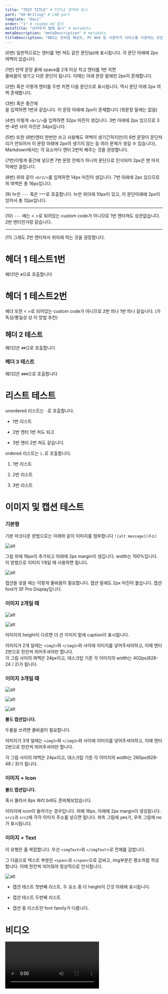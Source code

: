 ```yaml
---
title: "TEST TITLE" # TITLE 영역에 표시 
part: "UX Writing" # LNB part
template: "docs" 
order: "1" # readme.md 참조
metaTitle: "브라우저 탭에 표시" # metadata
metaDescription: "metaDescription" # metadata
titleDescription: "NDS는 모바일 해상도, PC Web 등 사용자가 서비스를 사용하는 모든 서비스를 제공하는 것을 목적으로 합니다" # title 밑에 나오는 문장
---
```

(0번) 일반적으로는 
엔터를 1번 쳐도 같은 문단(p)에 표시됩니다. 각 문단 아래에 2px 여백이 있습니다.

(1번) 만약 문장 끝에 space를 2개 이상 치고 엔터를 1번 치면    
줄바꿈이 생기고 다른 문단이 됩니다. 이때는 아래 문장 밑에만 2px이 존재합니다.

(2번) 혹은 이렇게 엔터를 두번 치면 다음 문단으로 표시됩니다. 역시 문단 아래 2px 여백 존재합니다.

(3번) 혹은 중간에<br/>을 입력하면 1번과 같습니다. 이 문장 아래에 2px이 존재합니다 (윗문장 밑에는 없음)

<br1/>

(4번) 이렇게 `<br1/>`을 입력하면 32px 마진이 생깁니다. 3번 아래에 2px 있으므로 3번-4번 사이 마진은 34px입니다.

(5번) 또한
<br1/>
(6번)엔터 한번만 쓰고 사용해도 여백이 생기긴하지만(이 6번 문장이 문단처리가 안되어서 이 문장 아래에 2px이 생기지 않는 등 여러 문제가 생길 수 있습니다), Markdown에서는 각 요소마다 엔터 2번씩 해주는 것을 권장합니다.

(7번)이렇게 중간에 넣으면 <br1/> 7번 문장 전체가 하나의 문단으로 인식되어 2px은 맨 마지막에만 걸립니다.

<br2/>

(8번) 위와 같이 `<br2/>`를 입력하면 14px 마진이 생깁니다. 7번 아래에 2px 있으므로 위 여백은 총 16px입니다.

<br1 /> 

(9) hr은 `---` 혹은 `***`로 호출합니다. hr은 위아래 10px이 있고, 이 문단아래에 2px이 있어서 총 12px입니다.
*** 
(10) `---` 얘는 < >로 되어있는 custom code가 아니므로 1번 엔터쳐도 상관없습니다. 2번 엔터친거랑 같습니다. 

---

(11) 그래도 2번 엔터쳐서 위아래 띄는 것을 권장합니다. 

<br1 /><br1 />

# 헤더 1 테스트1번
헤더1은 `#`으로 호출합니다

# 헤더 1 테스트2번

헤더 또한 < >로 되어있는 custom code가 아니므로 2번 띄나 1번 띄나 같습니다. (가독성/통일성 상 이 방법 추천)

## 헤더 2 테스트

헤더2은 `##`으로 호출합니다

### 헤더 3 테스트

헤더2은 `###`으로 호출합니다

<br1 /><br1/>

# 리스트 테스트

unordered 리스트는 `-`로 호출합니다.
- 1번 리스트
- 2번 엔터 1번 쳐도 되고

- 3번 엔터 2번 쳐도 같습니다.

<br1 />

ordered 리스트는 `1.`로 호출합니다.
1. 1번 리스트
2. 2번 리스트

3. 3번 리스트

<br1 /><br1/>

# 이미지 및 캡션 테스트

<br2/>

### 기본형

기본 마크다운 문법으로는 아래와 같이 이미지를 첨부합니다 `![alt message](주소)`

![alt](https://w.namu.la/s/272c638c8e16264bf86d1f7597b2aafc9d4cc251045b0761057f0525eb44662a70117c9e9f92653dee7447094eee067042cfc6450552fb801c96ca6955c70e052880cdfec97cfb8a921e88373a01b9c3699a43caa71e367828a6a4df47bb32f8)

그림 위에 16px이 추가되고 아래에 2px margin이 생깁니다. width는 100%입니다. 이 방법으로 이미지 1개일 때 사용하면 됩니다.

<br2/>

![alt](https://w.namu.la/s/272c638c8e16264bf86d1f7597b2aafc9d4cc251045b0761057f0525eb44662a70117c9e9f92653dee7447094eee067042cfc6450552fb801c96ca6955c70e052880cdfec97cfb8a921e88373a01b9c3699a43caa71e367828a6a4df47bb32f8)

<cap>

캡션을 넣을 때는 이렇게 줄바꿈이 필요합니다. 캡션 밑에도 2px 마진이 붙습니다. 캡션 font가 SF Pro Display입니다.

</cap>

<br2/>

### 이미지 2개일 때

<img2>

![alt](https://www.naverlabs.com/naverlabs_/story/202105/1621330139650.png)

![alt](https://naverlabs.com/naverlabs_/story/202010/1601982940025_ALL_.jpg)

</img2>

<cap>

이미지의 height이 다르면 더 큰 이미지 밑에 caption이 표시됩니다.

</cap>

<br2/>

이미지가 2개 일때는 `<img2>`와 `</img2>`와 사이에 이미지를 넣어주셔야하고, 이때 엔터2번으로 한칸씩 띄어주셔야만 합니다.  
각 그림 사이의 여백은 24px이고, 데스크탑 기준 각 이미지의 width는 402px(828-24 / 2)가 됩니다.

<br1/>

### 이미지 3개일 때

<img3>

![alt](https://www.naverlabs.com/naverlabs_/story/201904/1556186628283_SEK_8634.JPG)

![alt](https://www.naverlabs.com/naverlabs_/story/201904/1556182063383_002.JPG)

![alt](https://www.naverlabs.com/naverlabs_/story/201904/1556182489355_SEK_9008.JPG)

</img3>

<cap>

**볼드 캡션입니다.**

두줄을 쓰려면 줄바꿈이 필요합니다.

</cap>

<br2/>

이미지가 3개 일때는 `<img3>`와 `</img3>`와 사이에 이미지를 넣어주셔야하고, 이때 엔터 2번으로 한칸씩 띄어주셔야만 합니다.

각 그림 사이의 여백은 24px이고, 데스크탑 기준 각 이미지의 width는 260px(828-48 / 3)가 됩니다.

<br1/>

### 이미지 + Icon

<imgIcon 
  src1='https://www.naverlabs.com/naverlabs_/story/201904/1556184924229_NAVER-LABS_CES_2019_098.jpg' 
  src2='https://www.naverlabs.com/naverlabs_/story/201904/1556184803729_NAVER-LABS_CES_2019_113.jpg' 
/>

<cap> 

**볼드 캡션입니다.**

<br6/>

혹시 몰라서 6px 짜리 br6도 준비해보았습니다.

</cap>

<br2/>

이미지에 icon이 들어가는 경우입니다. 위에 16px, 아래에 2px margin이 생성됩니다.  
`src1`과 `src2`에 각각 이미지 주소를 넣으면 됩니다. 좌측 그림에 yes가, 우측 그림에 no가 표시됩니다.

<br1/>

### 이미지 + Text

<imgText>

<span>

이 유형은 좀 복잡합니다. 우선 `<imgText>`와 `</imgText`>로 전체를 감쌉니다.

<br2 /> 

그 다음으로 텍스트 부분은 `<span>`과 `</span>`으로 감싸고, img부분은 평소처럼 작성합니다. 이때 한칸씩 띄어줘야 정상적으로 인식합니다.

</span>

![alt](https://www.naverlabs.com/naverlabs_/story/201904/1556182063383_002.JPG)

</imgText>

<cap>

- 캡션 테스트 첫번째 리스트, 두 요소 중 더 height이 긴것 아래에 표시됩니다.

- 캡션 테스트 두번째 리스트

- 캡션 중 리스트만 font family가 다릅니다.

</cap>

<br1/>

<br1/><br1/>

# 비디오

<br2/>

<video link='https://www.youtube.com/embed/_a5JYdYMmPo' />

<br2/>

만약 youtube와 같은 external video를 불러오려면 위와 같이 `<video link='주소'>` 를 사용합니다.


<br1/><br1/>

# 테이블

<br2/>

| 헤더1     | 헤더2 |
| --------- | ----- |
| 테스트123  | 테스트123456   |
| 테스트      |    이쪽 열에 긴게 있으면 이것에 맞게 비율이 조정됩니다. |

기본적으로 테이블은 위와 같은 문법을 씁니다. 이때 hyphen(-)이 3개 이상이어야 헤더로 인식합니다. 기본은 좌측 정렬입니다.

<br2/>

| header | header2 | header3 |
| ------ | -----   | -----   |
| a      |        c|      e  |
|     b  |d        |    f    |

가독성을 위해 space를 아무쪽에나 넣어서 줄을 맞춰도 됩니다.

<br2/>

| header | header2 | header3 |
| ------ | -----   | -----   |
| a      |        c|      e  |
|     b  |d        |    네이버(NAVER)는 대한민국 최대 포털 사이트다.자매 서비스로 모바일 메신저 라인, 뉴스, 웹툰, 지도, 검색 엔진 등을 보유하고 있다.   |

줄바꿈 테스트

<br2/>

<table>
  <tr>
    <th>헤더테스트</th>
    <td>일반 내용</td>
  </tr>
  <tr>
    <th>헤더테스트 길이에 맞게 늘어납니다</th>
    <td>네이버(NAVER)는 대한민국 최대 포털 사이트다.자매 서비스로 모바일 메신저 라인, 뉴스, 웹툰, 지도, 검색 엔진 등을 보유하고 있다. 포털 서비스를 중심으로 블로그, 카페, 포스트 등의 커뮤니티 서비스를 비롯하여 뉴스, 스포츠, 연예, 쇼핑 등 총 38개의 다양한 콘텐츠 주제판을 제공하고 있다. 지식백과 서비스를 통해 검색 결과에서도 믿을 만한 정보를 쉽게 찾아볼 수 있도록 하고 있으며, 국어, 영어, 중국어, 일본어를 비롯한 33개의 어학사전을 제공하여 전문 DB를 구축하고 있다.</td>
  </tr>
</table>

마크다운 특성 상 세로 헤더는 직접 코드를 작성하는 방법밖에 없는 것 같습니다.  
`<tr>`이 '행(row)'이 되며 그 안에 있는 요소들이 해당 row안의 '열(column)'로 작동됩니다. `<th>`로 쌓여진 부분에 헤더이고 `<td>`로 쌓인 부분이 일반 요소입니다.

<br1/><br1/>

# 시뮬레이터

### 코드 only

아래처럼 ` ``` `을 이용해서 작성합니다. 시작과 끝에 ` ``` `가 있어야 합니다.

첫 인자로는 표현할 언어명이 들어갑니다. 아마 일반적으로는 html을 사용할 듯 합니다.

highlighting theme(각 언어별 색 표현)은 가장 널리 쓰이는 prismjs를 사용했습니다.  
만약 theme을 바꾸려면 /src/components/mdxComponents/codeBlockTheme.js에서 theme이름을 바꿔주면 됩니다.

outLinkName=[]에 2개 **이상**의 링크 이름과, outLinkSrc=[]에 **같은 숫자**의 링크를 입력면 아레에 outlink가 뜹니다.

```html outLinkName=[Outlink1,Outlink2] outLinkSrc=[http://naver.com,http://figma.com]
<!-- 위에 언어 명을 쓰면 그에 맞게 문법과 색을 매칭 -->
<ul>
  <li className="Title 1">Content Section</li>
  <li className="Title 1">Content Section</li>
  <li className="Title 1">Content Section</li>
</ul>
```

<br2/>

outlink를 적지 않으면 아래처럼 나오지 않습니다.


```css
/* 위에 css, js, python 등등 여러 언어 가능 */
.hightlight {
  display: none;
}

```

<br1/>

### 코드 only + Tab

Tab의 경우는 n개로 하기엔 호출 코드가 너무 복잡하여, 우선 2개로 만들었습니다.
아래처럼 언어 옆에 `tab` 혹은 `tab=true`를 넣고, `tabName=[aa,bb]`를 넣어줍니다.  
이때 tabName에 띄어쓰기가 들어가면 안됩니다.

두번째 탭에 보여질 코드는 `---`로 구분됩니다.  
이러한 tab 양식은 한 페이지에 여러개 사용될 경우에 대비하여 **id가 필요**합니다. 서로 다른값이기만 하면 됩니다. 
tab 양식의 경우 height가 자동으로 인식이 안되므로 따로 설정이 필요합니다. `height` 뒤에 숫자로 적용가능하게 하였습니다.


```html tab tabName=[Android,iOS] id=1 height=180
<!-- 위에 tab=true로 -->
<ul>
  <li className="Title 1">Content Section</li>
  <li className="Title 1">Content Section</li>
  <li className="Title 1">Content Section</li>
</ul>
---
<!-- 구조상 2개만  -->
<ul>
  <li className="Title 2">Content Section2</li>
  <li className="Title 2">Content Section2</li>
  <li className="Title 2">Content Section2</li>
</ul>
```

<br2/>

인자들의 순서는 상관이 없습니다. 탭 + outlink 예시입니다.

```html tab=true tabName=[Test1,Test2] outLinkName=[Outlink1,Outlink2] outLinkSrc=[http://naver.com,http://figma.com] id=a height=160
<!-- 위에 tab=true로 -->
<ul>
  <li className="Title 3">Content Section</li>
  <li className="Title 3">Content Section</li>
  <li className="Title 3">Content Section</li>
</ul>
---
<!-- 구조상 2개만  -->
<ul>
  <li className="Title 4">Content Section2</li>
  <li className="Title 4">Content Section2</li>
  <li className="Title 4">Content Section2</li>
</ul>
```

<br1/>

### 시뮬레이터 

아래는 시뮬레이터 호출 방법입니다. 
(n개 tab에서 각 n개 옵션을 호출하는 최적의 방법을 아직 고안중입니다.. 간단하게 표현하기가 복잡하네요)

<sim 
  firstTabName="Light" 
  firstTabOptions={
    [{
      name: "Option 1", 
      source: "dd",
    },
    {
      name:"Option 2",
      source: "dd",
    }]
  }
  secondTabName="Dark" 
/>




<br2/>

<!-- ```jsx codeDemo
import React from 'react';

function showExamples() {
  return (
    <>
      <button>test!!</button>
    </>
  );
}

// 꼭 default로 export 되어야 함.
export default showExamples;
```

### 시뮬레이터 (잘못만든것)

```js react-live 
<button className={'btn-test'}>텍스트를 바꿔보세요</button>
``` -->


<br1/><br1/>

# Sound - Download

<br2/>

사운드는 아래의 명령어로 호출합니다. 

<sound link='https://ia800905.us.archive.org/19/items/FREE_background_music_dhalius/backsound.mp3' />

<br2/>

다운로드 양식은 아래와 같습니다. `type`에는 현재 `a`와 `b`양식이 구현되어 있습니다.  
`logo`에는 sketch, figma, zeplin, font, PSD, illust, PDF, lottie가 들어갈 수 있습니다.

<down type='a' logo='figma' text1='Figma Design Kit' text2="피그마" link='https://github.com/git-for-windows/git/releases/download/v2.32.0.windows.1/Git-2.32.0-64-bit.exe' />

<br2/>

두번째 양식입니다.

<down type='b' logo='zeplin' text1='Zeplin Design Kit' text2="Download" link='https://github.com/git-for-windows/git/releases/download/v2.32.0.windows.1/Git-2.32.0-64-bit.exe' />

<br1/>

# Link

일반 링크를 걸때는 `[텍스트](주소)`를 사용합니다. [Naver](https://www.naver.com)

### INLINK

<br2/>

커스텀 링크 1번은 다음과 같습니다. 아래 3개의 인자를 필요로 합니다.

<link1 link='http://www.naver.com' text1='Naver Design' text2='Related link' />

<br2/>

커스텀 링크 2번은 다음과 같습니다. 아래 6개의 인자를 필요로 합니다. 총 width 828px에 중간 margin 24px로 각 402px입니다.

<link2 
  link1='http://www.naver.com' text11='Naver Design' text12='Related link' 
  link2='http://www.figma.com' text21='Naver Test' text22='Related link'
/>

<br1/>

### OUTINK

<br2/>

커스텀 아웃링크는 다음과 같습니다.

<outlink text='Test1' link='http://naver.com' />

<br2/>

n개가 들어갈 때에는, text에 comma가 들어갈 수도 있으니 `;`로 구분자를 넣었습니다.  
text와 link의 수가 같아야하며, 인자에 띄어쓰기가 들어가면 안됩니다.

<outlink text='Test1;Test2' link='http://naver.com;http://figma.com' />

<br2/>

<outlink text='Test1;Test2;Test3;Test4' link='http://naver.com;http://figma.com;http://naver.com;http://figma.com' />

<br1/>

### MAILINK

<br2/>

Mail Link는 다음과 같이 호출합니다. 

<mailLink name='Name_Eng' mail='mail@navercorp.com' />

<br2/>

만약 인자 `photo`에 사진 링크를 넣으면 사진이 표시됩니다.

<mailLink name='Name_Eng' mail='mail@navercorp.com' photo='https://i.imgur.com/CNhZzYY.jpeg' />

<br1/>

# etc

첫번째 _italic 글씨 표현_ 방법.

두번째 *italic 글씨 표현* 방법. 일반적으론 이 방법을 주로 사용합니다. ~~delete는 이렇게~~

**strong 글씨 표현**은 이 방법을 사용합니다.

Bold와 italic을 한번에 하려면 ***이 방법***을 사용합니다.

